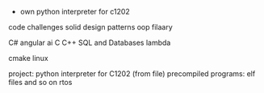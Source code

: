 - own python interpreter for c1202




code challenges
solid
design patterns
oop filaary


C#
angular
ai
C
C++
SQL and Databases
lambda 



cmake
linux



project:
python interpreter for C1202 (from file)
precompiled programs:  elf files and so on
rtos
